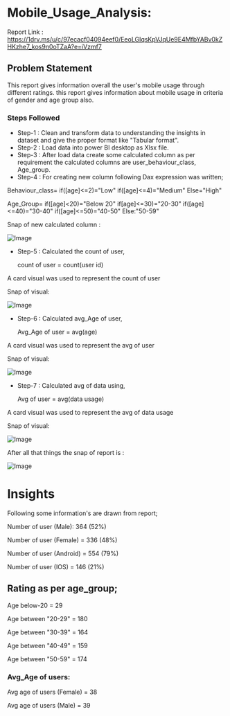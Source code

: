 # Mobile_Usage_Analysis:

Report Link : https://1drv.ms/u/c/97ecacf04094eef0/EeoLGIqsKpVJqUe9E4MfbYABv0kZHKzhe7_kos9n0oTZaA?e=iVzmf7

## Problem Statement

This report gives information overall the user's mobile usage through different ratings.
this report gives information about mobile usage in criteria of gender and age group also.

### Steps Followed

- Step-1 : Clean and transform data to understanding the insights in dataset and give the proper format like "Tabular format".
- Step-2 : Load data into power BI desktop as Xlsx file.
- Step-3 : After load data create some calculated column as per requirement the calculated columns are user_behaviour_class, Age_group.
- Step-4 : For creating new column following Dax expression was written;

 Behaviour_class= 
		 if([age]<=2)="Low"
		 if([age]<=4)="Medium"
		 Else="High"

Age_Group=
		if([age]<20)="Below 20"
		if[age]<=30)="20-30"
		if([age]<=40)="30-40"
		if([age]<=50)="40-50"
		Else:"50-59"

Snap of new calculated column :

![Image](https://github.com/user-attachments/assets/f01077d6-c5ae-4152-b6a1-a12010d7afd3)

- Step-5 : Calculated the count of user,

	count of user = count(user id)

A card visual was used to represent the count of user

Snap of visual:

![Image](https://github.com/user-attachments/assets/8c417e2a-473e-4b41-ae2e-2559b0e2c987)

- Step-6 : Calculated avg_Age of user,

	Avg_Age of user = avg(age)

A card visual was used to represent the avg of user 

Snap of visual:

![Image](https://github.com/user-attachments/assets/f2ef57f0-3091-439c-a5cf-7c02b94d7b4c)

- Step-7 : Calculated avg of data using,

	Avg of user = avg(data usage)

A card visual was used to represent the avg of data usage 

Snap of visual:

![Image](https://github.com/user-attachments/assets/95be6f44-1f3c-4b4e-9043-e78428172061)

After  all that things the snap of report is :

![Image](https://github.com/user-attachments/assets/efa97d9e-8c49-4f26-805f-6991d2da5247)

# Insights

Following some information's are drawn from report; 

Number of user (Male): 364 (52%)

Number of user (Female) = 336 (48%)

Number of user (Android) = 554 (79%)

Number of user (IOS) = 146 (21%)

## Rating as per age_group;

Age below-20 = 29

Age between "20-29" = 180

Age between "30-39" = 164

Age between "40-49" = 159

Age between "50-59" = 174

### Avg_Age of users:

Avg age of users (Female) = 38

Avg age of users (Male) = 39

		
































	
